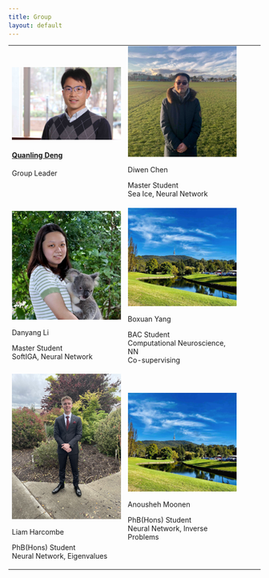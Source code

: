 ```yaml
---
title: Group
layout: default
---
```



<table class="fixed">
  <col width="200"/>
  <col width="200"/>
  <col width="200"/>
  <tr>
    <td> <!-- Quanling Deng -->
        <div class="card" style="width: 13.6rem;">
          <!-- a href="https://quanlingdeng.github.io/" title="" class="card-image hover-overlay" target="_blank" -->
          <img src="images/deng.jpg" alt="" class="img-responsive">
          <!-- </a>  -->
          <div class="card-text">
            <!-- <p>Quanling Deng</p> --->
            <h4><a href="https://quanlingdeng.github.io/" target="_blank">Quanling Deng</a></h4>
            <div class="card-desription">
              <p>Group Leader</p>
            </div>
          </div>
        </div>
    </td>
    <td> <!-- Diwen Chen -->
        <div class="card" style="width: 13.6rem;">
          <img src="images/chen.jpg" alt="" class="img-responsive">
          <!-- </a>   -->
          <div class="card-text">
            <p>Diwen Chen</p>
            <!-- <h4><a href="" target="_blank">Diwen Chen</a></h4> -->
            <div class="card-desription">
              <p>Master Student <br> Sea Ice, Neural Network </p>
            </div>
          </div>
        </div>
    </td>
 <tr>
    <td> <!-- Danyang Li -->
        <div class="card" style="width: 13.6rem;">
          <!-- <a href="" title="" class="card-image hover-overlay" target="_blank"> -->
          <img src="images/Li.jpg" alt="" class="img-responsive">
          <!-- </a>   -->
          <div class="card-text">
            <p>Danyang Li</p>
            <!-- <h4><a href="" target="_blank">Danyang Li</a></h4> -->
            <div class="card-desription">
              <p>Master Student <br> SoftIGA, Neural Network </p>
            </div>
          </div>
        </div>
    </td>
    <td> <!-- Boxuan Yang -->
        <div class="card" style="width: 13.6rem;">
          <img src="images/anu.jpg" alt="" class="img-responsive">
          <!-- </a>   -->
          <div class="card-text">
            <p>Boxuan Yang</p>
            <!-- <h4><a href="" target="_blank">Boxuan Yang</a></h4> -->
            <div class="card-desription">
              <p>BAC Student <br> Computational Neuroscience, NN <br> Co-supervising </p>
            </div>
          </div>
        </div>
    </td>
 </tr>
 </tr>
 
  <tr>
    <td> <!-- Liam Harcombe -->
        <div class="card" style="width: 13.6rem;">
          <img src="images/lh.jpg" alt="" class="img-responsive">
          <!-- </a>   -->
          <div class="card-text">
            <p>Liam Harcombe</p>
            <!-- <h4><a href="" target="_blank">Liam Harcombe</a></h4> -->
            <div class="card-desription">
              <p>PhB(Hons) Student <br> Neural Network, Eigenvalues </p>
            </div>
          </div>
        </div>
    </td>
    <td> <!-- Anousheh Moonen -->
        <div class="card" style="width: 13.6rem;">
          <img src="images/anu.jpg" alt="" class="img-responsive">
          <!-- </a>   -->
          <div class="card-text">
            <p>Anousheh Moonen</p>
            <!-- <h4><a href="" target="_blank">Anousheh Moonen</a></h4> -->
            <div class="card-desription">
              <p>PhB(Hons) Student <br> Neural Network, Inverse Problems </p>
            </div>
          </div>
        </div>
    </td>
 </tr> 
</table> 
